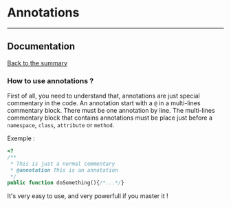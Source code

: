 # Annotations
-----------
## Documentation

[Back to the summary](README.md)

### How to use annotations ?

First of all, you need to understand that, annotations are just special commentary in the code.
An annotation start with a `@` in a multi-lines commentary block. There must be one annotation by line.
The multi-lines commentary block that contains annotations must be place just before a `namespace`, `class`, `attribute` or `method`.

Exemple :
```php
<?
/**
 * This is just a normal commentary
 * @annotation This is an annotation
 */
public function doSomething(){/*...*/}
```

It's very easy to use, and very powerfull if you master it !
